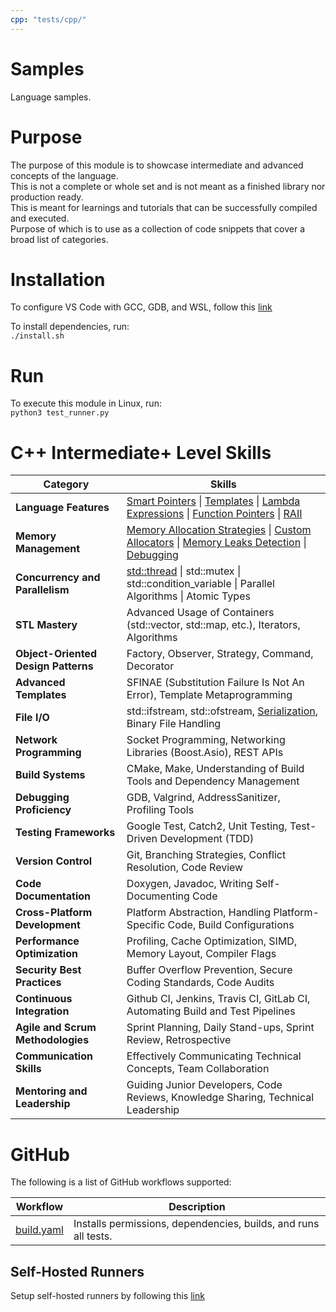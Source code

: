 ```yaml
---
cpp: "tests/cpp/"
---
```


# Samples
Language samples.

# Purpose
The purpose of this module is to showcase intermediate and advanced concepts of the language. \
This is not a complete or whole set and is not meant as a finished library nor production ready. \
This is meant for learnings and tutorials that can be successfully compiled and executed. \
Purpose of which is to use as a collection of code snippets that cover a broad list of categories.

# Installation

To configure VS Code with GCC, GDB, and WSL, follow this [link](https://code.visualstudio.com/docs/cpp/config-wsl)

To install dependencies, run:\
`./install.sh`

# Run

To execute this module in Linux, run:\
`python3 test_runner.py`

# C++ Intermediate+ Level Skills

| Category                            | Skills                                                                               |
|-------------------------------------|--------------------------------------------------------------------------------------|
| **Language Features**               | [Smart Pointers](tests/cpp/smart_pointers.cpp) \| [Templates](tests/cpp/templates.cpp) \| [Lambda Expressions](tests/cpp/lambdas.cpp) \| [Function Pointers](tests/cpp/function_pointers.cpp) \| [RAII](tests/cpp/RAII.cpp) |
| **Memory Management**               | [Memory Allocation Strategies](tests/cpp/memory_allocation.cpp) \| [Custom Allocators](tests/cpp/custom_allocators.cpp) \| [Memory Leaks Detection](tests/cpp/memory_leak_detection.cpp) \| [Debugging](tests/cpp/debugging.cpp) |
| **Concurrency and Parallelism**     | [std::thread](tests/cpp/thread.cpp) \| std::mutex \| std::condition_variable \| Parallel Algorithms \| Atomic Types  |
| **STL Mastery**                     | Advanced Usage of Containers (std::vector, std::map, etc.), Iterators, Algorithms    |
| **Object-Oriented Design Patterns** | Factory, Observer, Strategy, Command, Decorator                                      |
| **Advanced Templates**              | SFINAE (Substitution Failure Is Not An Error), Template Metaprogramming              |
| **File I/O**                        | std::ifstream, std::ofstream, [Serialization](tests/cpp/serialization.cpp), Binary File Handling                   |
| **Network Programming**             | Socket Programming, Networking Libraries (Boost.Asio), REST APIs                      |
| **Build Systems**                   | CMake, Make, Understanding of Build Tools and Dependency Management                 |
| **Debugging Proficiency**           | GDB, Valgrind, AddressSanitizer, Profiling Tools                                     |
| **Testing Frameworks**               | Google Test, Catch2, Unit Testing, Test-Driven Development (TDD)                      |
| **Version Control**                 | Git, Branching Strategies, Conflict Resolution, Code Review                          |
| **Code Documentation**              | Doxygen, Javadoc, Writing Self-Documenting Code                                       |
| **Cross-Platform Development**       | Platform Abstraction, Handling Platform-Specific Code, Build Configurations        |
| **Performance Optimization**        | Profiling, Cache Optimization, SIMD, Memory Layout, Compiler Flags                    |
| **Security Best Practices**         | Buffer Overflow Prevention, Secure Coding Standards, Code Audits                      |
| **Continuous Integration**          | Github CI, Jenkins, Travis CI, GitLab CI, Automating Build and Test Pipelines         |
| **Agile and Scrum Methodologies**   | Sprint Planning, Daily Stand-ups, Sprint Review, Retrospective                        |
| **Communication Skills**            | Effectively Communicating Technical Concepts, Team Collaboration                       |
| **Mentoring and Leadership**        | Guiding Junior Developers, Code Reviews, Knowledge Sharing, Technical Leadership    |

# GitHub

The following is a list of GitHub workflows supported:

| Workflow                            | Description                                                                          |
|-------------------------------------|--------------------------------------------------------------------------------------|
|[build.yaml](\.github/workflows/build.yaml) | Installs permissions, dependencies, builds, and runs all tests.|

## Self-Hosted Runners

Setup self-hosted runners by following this [link](https://docs.github.com/en/actions/hosting-your-own-runners/managing-self-hosted-runners/adding-self-hosted-runners)

